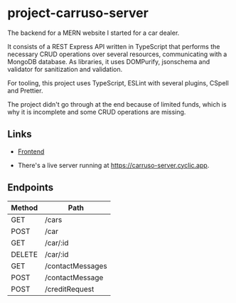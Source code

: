 # project-carruso-server

The backend for a MERN website I started for a car dealer.

It consists of a REST Express API written in TypeScript that performs the necessary CRUD operations over several resources, communicating with a MongoDB database. As libraries, it uses DOMPurify, jsonschema and validator for sanitization and validation.

For tooling, this project uses TypeScript, ESLint with several plugins, CSpell and Prettier.

The project didn't go through at the end because of limited funds, which is why it is incomplete and some CRUD operations are missing.

## Links

- [Frontend](https://github.com/Aplietexe/project-carruso-client)

- There's a live server running at <https://carruso-server.cyclic.app>.

## Endpoints

| **Method** | **Path**         |
| ---------- | ---------------- |
| GET        | /cars            |
| POST       | /car             |
| GET        | /car/:id         |
| DELETE     | /car/:id         |
| GET        | /contactMessages |
| POST       | /contactMessage  |
| POST       | /creditRequest   |
